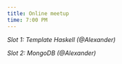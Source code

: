 ```yaml
---
title: Online meetup
time: 7:00 PM
---
```

*Slot 1: Template Haskell (@Alexander)*

*Slot 2: MongoDB (@Alexander)*

